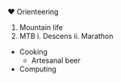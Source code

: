 :heart: Orienteering
1. Mountain life
2. MTB
  i. Descens
  ii. Marathon
* Cooking
  * Artesanal beer
* Computing
